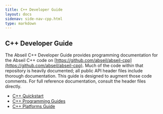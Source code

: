 ```yaml
---
title: C++ Developer Guide
layout: docs
sidenav: side-nav-cpp.html
type: markdown
---
```


## C++ Developer Guide

The Abseil C++ Developer Guide provides programming documentation for
the Abseil C++ code on
[https://github.com/abseil/abseil-cpp](https://github.com/abseil/abseil-cpp).
Much of the code within that repository is heavily documented; all public API
header files include thorough documentation. This guide is designed
to augment those code comments. For full reference documentation, consult
the header files directly.


* [C++ Quickstart](cpp/quickstart)
* [C++ Programming Guides](cpp/guides/)
* [C++ Platforms Guide](cpp/platforms/)
